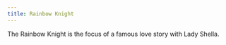 ```yaml
---
title: Rainbow Knight
---
```


The Rainbow Knight is the focus of a famous love story with Lady Shella.


